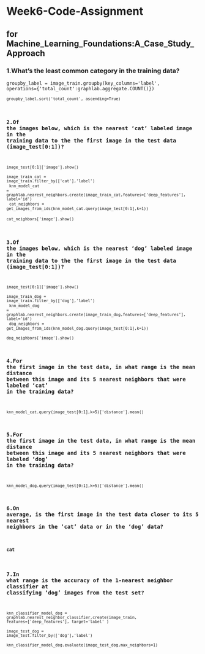 # Week6-Code-Assignment 
## for Machine_Learning_Foundations:A_Case_Study_Approach
### 1.What’s the least common category in the training data?
<code>groupby_label = image_train.groupby(key_columns='label', operations={'total_count':graphlab.aggregate.COUNT()})<br />
<code>groupby_label.sort('total_count', ascending=True)</code>

### 2.Of the images below, which is the nearest ‘cat’ labeled image in the training data to the the first image in the test data (image_test[0:1])?
<code>image_test[0:1]['image'].show()</code><br />
<code>image_train_cat = image_train.filter_by(['cat'],'label')</code><br />
<code>knn_model_cat = graphlab.nearest_neighbors.create(image_train_cat,features=['deep_features'],
                                             label='id')</code><br />
<code>cat_neighbors = get_images_from_ids(knn_model_cat.query(image_test[0:1],k=1))</code><br />
<code>cat_neighbors['image'].show()</code> <br />

### 3.Of the images below, which is the nearest ‘dog’ labeled image in the training data to the the first image in the test data (image_test[0:1])?
<code>image_test[0:1]['image'].show()</code><br />
<code>image_train_dog = image_train.filter_by(['dog'],'label')</code><br />
<code>knn_model_dog = graphlab.nearest_neighbors.create(image_train_dog,features=['deep_features'],
                                             label='id')</code><br />
<code>dog_neighbors = get_images_from_ids(knn_model_dog.query(image_test[0:1],k=1))</code><br />
<code>dog_neighbors['image'].show()</code><br />

### 4.For the first image in the test data, in what range is the mean distance between this image and its 5 nearest neighbors that were labeled ‘cat’ in the training data?
<code>knn_model_cat.query(image_test[0:1],k=5)['distance'].mean()</code><br />

### 5.For the first image in the test data, in what range is the mean distance between this image and its 5 nearest neighbors that were labeled ‘dog’ in the training data?
<code>knn_model_dog.query(image_test[0:1],k=5)['distance'].mean()</code><br />

### 6.On average, is the first image in the test data closer to its 5 nearest neighbors in the ‘cat’ data or in the ‘dog’ data?
#### cat

### 7.In what range is the accuracy of the 1-nearest neighbor classifier at classifying ‘dog’ images from the test set?
<code>knn_classifier_model_dog = graphlab.nearest_neighbor_classifier.create(image_train,
                                                                       features=['deep_features'],
                                                                       target='label'
                                                                       )</code><br />
<code>image_test_dog = image_test.filter_by(['dog'],'label')</code><br />
<code>knn_classifier_model_dog.evaluate(image_test_dog,max_neighbors=1)</code><br />

